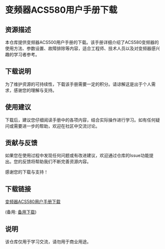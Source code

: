 # 变频器ACS580用户手册下载

## 资源描述

本仓库提供变频器ACS500用户手册的下载。该手册详细介绍了ACS580变频器的使用方法、参数设置、故障排除等内容，适合工程师、技术人员以及对变频器感兴趣的学习者参考。

## 下载说明

为了维护资源的可持续性，下载该手册需要一定的积分。请谅解这是出于个人需求，感谢您的理解与支持。

## 使用建议

下载后，建议您仔细阅读手册中的各项内容，结合实际操作进行学习。如有任何疑问或需要进一步的帮助，欢迎在社区中交流讨论。

## 贡献与反馈

如果您在使用过程中发现任何问题或有改进建议，欢迎通过仓库的Issue功能提出。您的反馈将帮助我们不断完善资源内容。

感谢您的下载与支持！

## 下载链接
[变频器ACS580用户手册下载](https://pan.quark.cn/s/f82807626cdb) 

(备用: [备用下载](https://pan.baidu.com/s/1ybIeZLLG5TUsAx5U9iRrjA?pwd=1234))

## 说明

该仓库仅用于学习交流，请勿用于商业用途。
